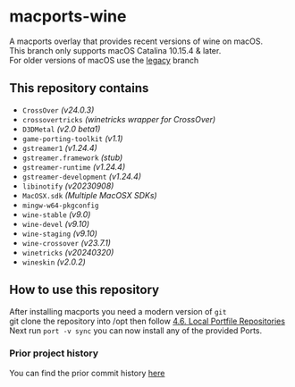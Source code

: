 # macports-wine
A macports overlay that provides recent versions of wine on macOS.\
This branch only supports macOS Catalina 10.15.4 & later.\
For older versions of macOS use the [legacy](https://github.com/Gcenx/macports-wine/tree/legacy) branch

## This repository contains
- `CrossOver`               *(v24.0.3)*
- `crossovertricks`         *(winetricks wrapper for CrossOver)*
- `D3DMetal`                *(v2.0 beta1)*
- `game-porting-toolkit`    *(v1.1)*
- `gstreamer1`              *(v1.24.4)*
- `gstreamer.framework`     *(stub)*
- `gstreamer-runtime`       *(v1.24.4)*
- `gstreamer-development`   *(v1.24.4)*
- `libinotify`              *(v20230908)*
- `MacOSX.sdk`              *(Multiple MacOSX SDKs)*
- `mingw-w64-pkgconfig`
- `wine-stable`             *(v9.0)*
- `wine-devel`              *(v9.10)*
- `wine-staging`            *(v9.10)*
- `wine-crossover`          *(v23.7.1)*
- `winetricks`              *(v20240320)*
- `wineskin`                *(v2.0.2)*

## How to use this repository
After installing macports you need a modern version of `git`\
git clone the repository into /opt then follow [4.6. Local Portfile Repositories](https://guide.macports.org/#development.local-repositories)\
Next run `port -v sync` you can now install any of the provided Ports.

### Prior project history
You can find the prior commit history [here](https://github.com/Gcenx/macports-wine/tree/master)
